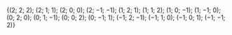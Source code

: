{(2; 2; 2);
(2; 1; 1);
(2; 0; 0);
(2; −1; −1);
(1; 2; 1);
(1; 1; 2);
(1; 0; −1);
(1; −1; 0);
(0; 2; 0);
(0; 1; −1);
(0; 0; 2);
(0; −1; 1);
(−1; 2; −1);
(−1; 1; 0);
(−1; 0; 1);
(−1; −1; 2)}
